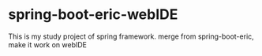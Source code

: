 spring-boot-eric-webIDE
========================
This is my study project of spring framework.
merge from spring-boot-eric, make it work on webIDE
